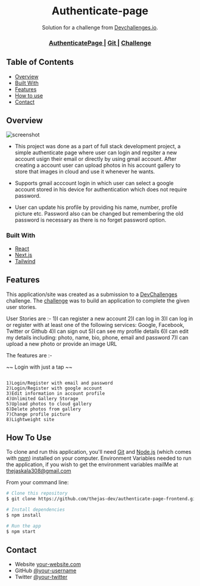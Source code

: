 <!-- Please update value in the {}  -->

<h1 align="center">Authenticate-page</h1>

<div align="center">
   Solution for a challenge from  <a href="http://devchallenges.io" target="_blank">Devchallenges.io</a>.
</div>

<div align="center">
  <h3>
    <a href="https://authenticate-page-frontend.vercel.app/">
      AuthenticatePage
    </a>
    <span> | </span>
    <a href="https://github.com/thejas-dev/chat-siris-v2.git">
      Git
    </a>
    <span> | </span>
    <a href="https://devchallenges.io/challenges/N1fvBjQfhlkctmwj1tnw">
      Challenge
    </a>
  </h3>
</div>

<!-- TABLE OF CONTENTS -->

## Table of Contents

- [Overview](#overview)
- [Built With](#built-with)
- [Features](#features)
- [How to use](#how-to-use)
- [Contact](#contact)

<!-- OVERVIEW -->

## Overview

![screenshot](https://ik.imagekit.io/d3kzbpbila/thejashari_3BXlaGJgK)


- This project was done as a part of full stack development project, a simple authenticate page where user can login and regsiter a new account usign their email or directly by using gmail account. After creating a account user can upload photos in his account gallery to store that images in cloud and use it whenever he wants.

- Supports gmail acccount login in which user can select a google account stored in his device for authentication which does not require password.

- User can update his profile by providing his name, number, profile picture etc. Password also can be changed but remembering the old password is necessary as there is no forget password option.


### Built With

<!-- This section should list any major frameworks that you built your project using. Here are a few examples.-->

- [React](https://reactjs.org/)
- [Next.js](https://nextjs.org/)
- [Tailwind](https://tailwindcss.com/)

## Features

<!-- List the features of your application or follow the template. Don't share the figma file here :) -->

This application/site was created as a submission to a [DevChallenges](https://devchallenges.io/challenges) challenge. The [challenge](https://devchallenges.io/challenges/N1fvBjQfhlkctmwj1tnw">) was to build an application to complete the given user stories.

User Stories are :- 
1)I can register a new account
2)I can log in
3)I can log in or register with at least one of the following services: Google, Facebook, Twitter or Github
4)I can sign out
5)I can see my profile details
6)I can edit my details including: photo, name, bio, phone, email and password
7)I can upload a new photo or provide an image URL

The features are :-

~~ Login with just a tap ~~
```

1)Login/Register with email and password
2)Login/Register with google account
3)Edit information in account profile
4)Unlimited Gallery Storage
5)Upload photos to cloud gallery
6)Delete photos from gallery 
7)Change profile picture
8)Lightweight site

```
## How To Use

<!-- Example: -->

To clone and run this application, you'll need [Git](https://git-scm.com) and [Node.js](https://nodejs.org/en/download/) (which comes with [npm](http://npmjs.com)) installed on your computer. Environment Variables needed to run the application, if you wish to get the environment variables mailMe at thejaskala308@gmail.com

From your command line:

```bash
# Clone this repository
$ git clone https://github.com/thejas-dev/authenticate-page-frontend.git

# Install dependencies
$ npm install

# Run the app
$ npm start
```

## Contact

- Website [your-website.com](https://authenticate-page-frontend.vercel.app/)
- GitHub [@your-username](https://github.com/thejas-dev)
- Twitter [@your-twitter](https://twitter.com/hari_thejas)
